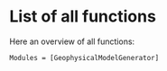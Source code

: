 # List of all functions

Here an overview of all functions:
```@autodocs
Modules = [GeophysicalModelGenerator]
```

